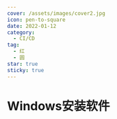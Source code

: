 ```yaml
---
cover: /assets/images/cover2.jpg
icon: pen-to-square
date: 2022-01-12
category:
  - CI/CD
tag:
  - 红
  - 圆
star: true
sticky: true
---
```


# Windows安装软件



